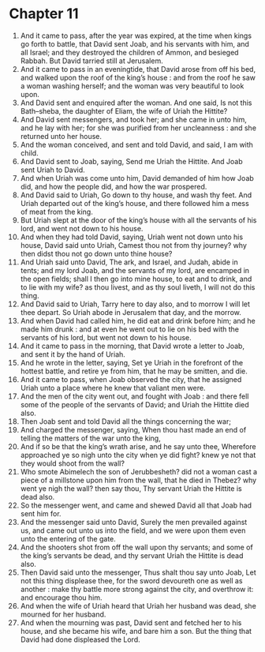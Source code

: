 # Chapter 11

1. And it came to pass, after the year was expired, at the time when kings go forth to battle, that David sent Joab, and his servants with him, and all Israel; and they destroyed the children of Ammon, and besieged Rabbah. But David tarried still at Jerusalem.
2. And it came to pass in an eveningtide, that David arose from off his bed, and walked upon the roof of the king’s house : and from the roof he saw a woman washing herself; and the woman was very beautiful to look upon.
3. And David sent and enquired after the woman. And one said, Is not this Bath–sheba, the daughter of Eliam, the wife of Uriah the Hittite?
4. And David sent messengers, and took her; and she came in unto him, and he lay with her; for she was purified from her uncleanness : and she returned unto her house.
5. And the woman conceived, and sent and told David, and said, I am with child.
6. And David sent to Joab, saying, Send me Uriah the Hittite. And Joab sent Uriah to David.
7. And when Uriah was come unto him, David demanded of him how Joab did, and how the people did, and how the war prospered.
8. And David said to Uriah, Go down to thy house, and wash thy feet. And Uriah departed out of the king’s house, and there followed him a mess of meat from the king.
9. But Uriah slept at the door of the king’s house with all the servants of his lord, and went not down to his house.
10. And when they had told David, saying, Uriah went not down unto his house, David said unto Uriah, Camest thou not from thy journey? why then didst thou not go down unto thine house?
11. And Uriah said unto David, The ark, and Israel, and Judah, abide in tents; and my lord Joab, and the servants of my lord, are encamped in the open fields; shall I then go into mine house, to eat and to drink, and to lie with my wife? as thou livest, and as thy soul liveth, I will not do this thing.
12. And David said to Uriah, Tarry here to day also, and to morrow I will let thee depart. So Uriah abode in Jerusalem that day, and the morrow.
13. And when David had called him, he did eat and drink before him; and he made him drunk : and at even he went out to lie on his bed with the servants of his lord, but went not down to his house.
14. And it came to pass in the morning, that David wrote a letter to Joab, and sent it by the hand of Uriah.
15. And he wrote in the letter, saying, Set ye Uriah in the forefront of the hottest battle, and retire ye from him, that he may be smitten, and die.
16. And it came to pass, when Joab observed the city, that he assigned Uriah unto a place where he knew that valiant men were.
17. And the men of the city went out, and fought with Joab : and there fell some of the people of the servants of David; and Uriah the Hittite died also.
18. Then Joab sent and told David all the things concerning the war;
19. And charged the messenger, saying, When thou hast made an end of telling the matters of the war unto the king,
20. And if so be that the king’s wrath arise, and he say unto thee, Wherefore approached ye so nigh unto the city when ye did fight? knew ye not that they would shoot from the wall?
21. Who smote Abimelech the son of Jerubbesheth? did not a woman cast a piece of a millstone upon him from the wall, that he died in Thebez? why went ye nigh the wall? then say thou, Thy servant Uriah the Hittite is dead also.
22. So the messenger went, and came and shewed David all that Joab had sent him for.
23. And the messenger said unto David, Surely the men prevailed against us, and came out unto us into the field, and we were upon them even unto the entering of the gate.
24. And the shooters shot from off the wall upon thy servants; and some of the king’s servants be dead, and thy servant Uriah the Hittite is dead also.
25. Then David said unto the messenger, Thus shalt thou say unto Joab, Let not this thing displease thee, for the sword devoureth one as well as another : make thy battle more strong against the city, and overthrow it: and encourage thou him.
26. And when the wife of Uriah heard that Uriah her husband was dead, she mourned for her husband.
27. And when the mourning was past, David sent and fetched her to his house, and she became his wife, and bare him a son. But the thing that David had done displeased the Lord.

